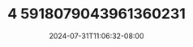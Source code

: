 --- 
title: "4 5918079043961360231"
description: "download bokeh 4 5918079043961360231 terbaru   new"
date: 2024-07-31T11:06:32-08:00
file_code: "06di1iy9mm7b"
draft: false
cover: "1nerjxr0p838rvju.jpg"
tags: ["indo", "bokep-indo", "bokep-viral", "bokep-ig"]
length: 307
fld_id: "1483129"
foldername: "Alyana id telegram"
categories: ["Alyana id telegram"]
views: 0
---